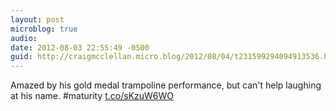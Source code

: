```yaml
---
layout: post
microblog: true
audio: 
date: 2012-08-03 22:55:49 -0500
guid: http://craigmcclellan.micro.blog/2012/08/04/t231599294094913536.html
---
```

Amazed by his gold medal trampoline performance, but can't help laughing at his name. #maturity [t.co/sKzuW6WO](http://t.co/sKzuW6WO)
